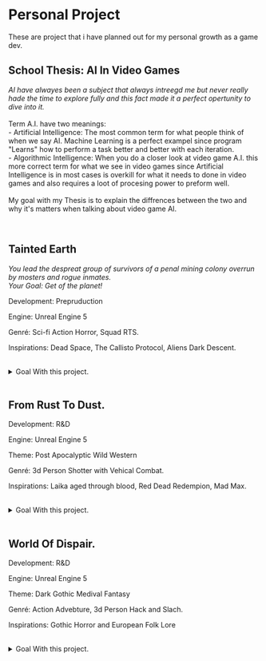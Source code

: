 <body>
  <h1> Personal Project </h1>
      <p>
        These are project that i have planned out for my personal growth as a game dev. <br>
      </p>
  <h2> School Thesis: AI In Video Games </h2>
      <p> <em>
        AI have alwayes been a subject that always intreegd me but never really hade the time to explore fully and this fact made it a perfect opertunity to dive into it. </em> <br><br>
        Term A.I. have two meanings: <br>
        - Artificial Intelligence: The most common term for what people think of when we say AI. Machine Learning is a perfect exampel since program "Learns" how to perform a task better and better with each iteration. <br>
        - Algorithmic Intelligence: When you do a closer look at video game A.I. this more correct term for what we see in video games since Artificial Intelligence is in most cases is overkill for what it needs to done in video games and also requires a loot of procesing power to preform well. <br>
         <br>
        My goal with my Thesis is to explain the diffrences between the two and why it's matters when talking about video game AI. <br>
      </p>
    <br>
  
  <h2> Tainted Earth </h2>
      <p> <em>
        You lead the despreat group of survivors of a penal mining colony overrun by mosters and rogue inmates. <br>
        Your Goal: Get of the planet!
      </em> </p>
      <p> Development: Prepruduction </p>
      <p> Engine: Unreal Engine 5 </p>
      <p> Genré: Sci-fi Action Horror, Squad RTS. </p>
      <p> Inspirations: Dead Space, The Callisto Protocol, Aliens Dark Descent. </p>
    <br>
      
  <details>
    <summary> Goal With this project. </summary>
        <em>
          <p> </p>
          <p> - Deepen my understanding of how Unreals Engine works. </p>
          <p> - Explore combining Blueprint and C++ and which is better for certain tasks. </p>
          <p> - Develup moduar systems that I can use in my future project to cut down on development time. </p>
          <p> - Deepen my understanding of how AI works in games and learn how to make it with diffrent systems.</p>
          <p> - Make a System that lets me quickly pieces together rooms and how to automate it if needed. </p>
          <!-- <p> -  Make my own 3d assets for Environment, Characters and Animations. </p> -->
        </em>
  </details>
  <br>
    
  <h2> From Rust To Dust. </h2>
      <p> Development: R&D </p>
      <p> Engine: Unreal Engine 5 </p>
      <p> Theme: Post Apocalyptic Wild Western </p>
      <p> Genré: 3d Person Shotter with Vehical Combat. </p>
      <p> Inspirations: Laika aged through blood, Red Dead Redempion, Mad Max. </p>
    <br>
      
  <details>
    <summary> Goal With this project. </summary>
      <em>
        <p> </p>
        <p> - Make as much of the project in C++ as possible. </p>
        <p> - Deepen my understanding of how Story, Music, SFX and Ambience can be used to effect on tone and feeling of a game. </p>
        <p> - Explore/Implument Inverse Kinematics for character and vehicles </p>
      </em>
  </details>
  <br>
  
  <h2> World Of Dispair. </h2>
      <p> Development: R&D </p>
      <p> Engine: Unreal Engine 5 </p>
      <p> Theme: Dark Gothic Medival Fantasy </p>
      <p> Genré: Action Advebture, 3d Person Hack and Slach. </p>
      <p> Inspirations: Gothic Horror and European Folk Lore </p>
    <br>
      
  <details>
    <summary> Goal With this project. </summary>
      <p> </p>
      <p> <em> Make a Epic Game </em> &#128513; </p>
  </details>
  <br>

  <!--
      
  <br>
  <br>
  <p> <em> This is a example of a dropdown for code </em> </p>
  
  <details>
    <summary></summary>
    <pre>  Code  <br></pre>
  </details>
<body/>

style='font-size:300px;'
-->

